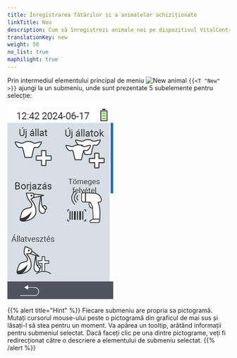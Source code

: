 ```yaml
---
title: Înregistrarea fătărilor și a animalelor achiziționate
linkTitle: Nou
description: Cum să înregistrezi animale noi pe dispozitivul VitalControl.
translationKey: new
weight: 50
no_list: true
maphilight: true
---
```

Prin intermediul elementului principal de meniu <img src="/icons/main/new-animal.svg" width="35" align="bottom" alt="New animal" /> `{{<T "New" >}}` ajungi la un submeniu, unde sunt prezentate 5 subelemente pentru selecție:

<img src="images/neuen.png" alt="VitalControl New" title="Nou" usemap="#workmap" class="maphilight" />

<map name="workmap">
  <area shape="rect" coords="3,40,116,160" alt="New animal" title="Cum să înregistrezi un animal nou folosind dispozitivul VitalControl&#10;Mouse click: deschide documentația" href="/ro/docs/new/animal/">
  <area shape="rect" coords="3,160,116,280" alt="Calving" title="Cum să înregistrezi o fătare nouă folosind dispozitivul VitalControl&#10;Mouse click: deschide documentația" href="/ro/docs/new/calving/">
  <area shape="rect" coords="3,280,116,399" alt="Animal loss" title="Cum să înregistrezi pierderea unui animal folosind dispozitivul VitalControl&#10;Mouse click: deschide documentația" href="/ro/docs/new/animal-loss/">

  <area shape="rect" coords="116,40,230,160" alt="New animals" title="Cum să creezi mai multe animale noi pe dispozitivul VitalControl folosind o singură acțiune&#10;Mouse click: deschide documentația" href="/ro/docs/new/animals/">
  <area shape="rect" coords="116,160,230,280" alt="Bulk recording" title="Folosește scannerul de coduri de bare pentru a înregistra o varietate de animale&#10;Mouse click: deschide documentația" href="/ro/docs/new/bulk-recording/">

  <area shape="rect" coords="1,401,100,439" alt="Back" title="Revenire la nivelul anterior&#10;Mouse click: către documentație" href="/ro/docs/menu/mainmenu/">
</map>

{{% alert title="Hint" %}}
Fiecare submeniu are propria sa pictogramă. Mutați cursorul mouse-ului peste o pictogramă din graficul de mai sus și lăsați-l să stea pentru un moment. Va apărea un tooltip, arătând informații pentru submeniul selectat. Dacă faceți clic pe una dintre pictograme, veți fi redirecționat către o descriere a elementului de submeniu selectat.
{{% /alert %}}


